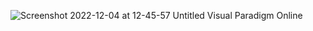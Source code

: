 ![Screenshot 2022-12-04 at 12-45-57 Untitled Visual Paradigm Online](https://user-images.githubusercontent.com/101262618/205501010-c4e662ec-a614-4a4b-bd61-62048d9c6919.png)

